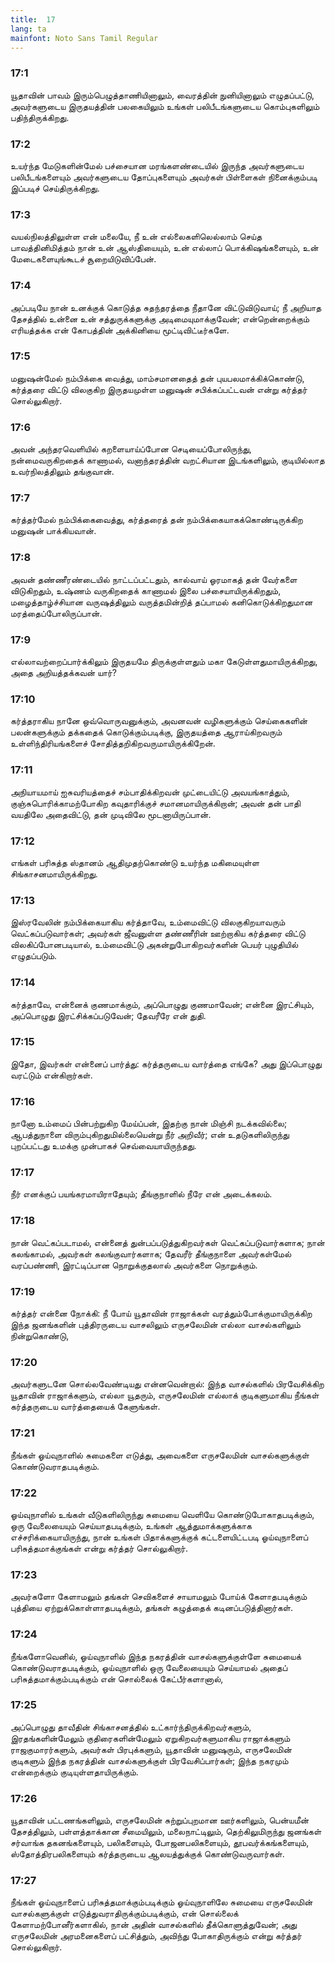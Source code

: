```yaml
---
title:  17
lang: ta
mainfont: Noto Sans Tamil Regular
---
```


###  17:1

யூதாவின் பாவம் இரும்பெழுத்தாணியினாலும், வைரத்தின் நுனியினாலும் எழுதப்பட்டு, அவர்களுடைய இருதயத்தின் பலகையிலும் உங்கள் பலிபீடங்களுடைய கொம்புகளிலும் பதிந்திருக்கிறது.

###  17:2

உயர்ந்த மேடுகளின்மேல் பச்சையான மரங்களண்டையில் இருந்த அவர்களுடைய பலிபீடங்களையும் அவர்களுடைய தோப்புகளையும் அவர்கள் பிள்ளைகள் நினைக்கும்படி இப்படிச் செய்திருக்கிறது.

###  17:3

வயல்நிலத்திலுள்ள என் மலையே, நீ உன் எல்லைகளிலெல்லாம் செய்த பாவத்தினிமித்தம் நான் உன் ஆஸ்தியையும், உன் எல்லாப் பொக்கிஷங்களையும், உன் மேடைகளையுங்கூடச் சூறையிடுவிப்பேன்.

###  17:4

அப்படியே நான் உனக்குக் கொடுத்த சுதந்தரத்தை நீதானே விட்டுவிடுவாய்; நீ அறியாத தேசத்தில் உன்னை உன் சத்துருக்களுக்கு அடிமையுமாக்குவேன்; என்றென்றைக்கும் எரியத்தக்க என் கோபத்தின் அக்கினியை மூட்டிவிட்டீர்களே.

###  17:5

மனுஷன்மேல் நம்பிக்கை வைத்து, மாம்சமானதைத் தன் புயபலமாக்கிக்கொண்டு, கர்த்தரை விட்டு விலகுகிற இருதயமுள்ள மனுஷன் சபிக்கப்பட்டவன் என்று கர்த்தர் சொல்லுகிறார்.

###  17:6

அவன் அந்தரவெளியில் கறளையாய்ப்போன செடியைப்போலிருந்து, நன்மைவருகிறதைக் காணாமல், வனாந்தரத்தின் வறட்சியான இடங்களிலும், குடியில்லாத உவர்நிலத்திலும் தங்குவான்.

###  17:7

கர்த்தர்மேல் நம்பிக்கைவைத்து, கர்த்தரைத் தன் நம்பிக்கையாகக்கொண்டிருக்கிற மனுஷன் பாக்கியவான்.

###  17:8

அவன் தண்ணீரண்டையில் நாட்டப்பட்டதும், கால்வாய் ஓரமாகத் தன் வேர்களை விடுகிறதும், உஷ்ணம் வருகிறதைக் காணாமல் இலை பச்சையாயிருக்கிறதும், மழைத்தாழ்ச்சியான வருஷத்திலும் வருத்தமின்றித் தப்பாமல் கனிகொடுக்கிறதுமான மரத்தைப்போலிருப்பான்.

###  17:9

எல்லாவற்றைப்பார்க்கிலும் இருதயமே திருக்குள்ளதும் மகா கேடுள்ளதுமாயிருக்கிறது, அதை அறியத்தக்கவன் யார்?

###  17:10

கர்த்தராகிய நானே ஒவ்வொருவனுக்கும், அவனவன் வழிகளுக்கும் செய்கைகளின் பலன்களுக்கும் தக்கதைக் கொடுக்கும்படிக்கு, இருதயத்தை ஆராய்கிறவரும் உள்ளிந்திரியங்களைச் சோதித்தறிகிறவருமாயிருக்கிறேன்.

###  17:11

அநியாயமாய் ஐசுவரியத்தைச் சம்பாதிக்கிறவன் முட்டையிட்டு அவயங்காத்தும், குஞ்சுபொரிக்காமற்போகிற கவுதாரிக்குச் சமானமாயிருக்கிறான்; அவன் தன் பாதி வயதிலே அதைவிட்டு, தன் முடிவிலே மூடனாயிருப்பான்.

###  17:12

எங்கள் பரிசுத்த ஸ்தானம் ஆதிமுதற்கொண்டு உயர்ந்த மகிமையுள்ள சிங்காசனமாயிருக்கிறது.

###  17:13

இஸ்ரவேலின் நம்பிக்கையாகிய கர்த்தாவே, உம்மைவிட்டு விலகுகிறயாவரும் வெட்கப்படுவார்கள்; அவர்கள் ஜீவனுள்ள தண்ணீரின் ஊற்றாகிய கர்த்தரை விட்டு விலகிப்போனபடியால், உம்மைவிட்டு அகன்றுபோகிறவர்களின் பெயர் புழுதியில் எழுதப்படும்.

###  17:14

கர்த்தாவே, என்னைக் குணமாக்கும், அப்பொழுது குணமாவேன்; என்னை இரட்சியும், அப்பொழுது இரட்சிக்கப்படுவேன்; தேவரீரே என் துதி.

###  17:15

இதோ, இவர்கள் என்னைப் பார்த்து: கர்த்தருடைய வார்த்தை எங்கே? அது இப்பொழுது வரட்டும் என்கிறார்கள்.

###  17:16

நானோ உம்மைப் பின்பற்றுகிற மேய்ப்பன், இதற்கு நான் மிஞ்சி நடக்கவில்லை; ஆபத்துநாளை விரும்புகிறதுமில்லையென்று நீர் அறிவீர்; என் உதடுகளிலிருந்து புறப்பட்டது உமக்கு முன்பாகச் செவ்வையாயிருந்தது.

###  17:17

நீர் எனக்குப் பயங்கரமாயிராதேயும்; தீங்குநாளில் நீரே என் அடைக்கலம்.

###  17:18

நான் வெட்கப்படாமல், என்னைத் துன்பப்படுத்துகிறவர்கள் வெட்கப்படுவார்களாக; நான் கலங்காமல், அவர்கள் கலங்குவார்களாக; தேவரீர் தீங்குநாளை அவர்கள்மேல் வரப்பண்ணி, இரட்டிப்பான நொறுக்குதலால் அவர்களை நொறுக்கும்.

###  17:19

கர்த்தர் என்னை நோக்கி: நீ போய் யூதாவின் ராஜாக்கள் வரத்தும்போக்குமாயிருக்கிற இந்த ஜனங்களின் புத்திரருடைய வாசலிலும் எருசலேமின் எல்லா வாசல்களிலும் நின்றுகொண்டு,

###  17:20

அவர்களுடனே சொல்லவேண்டியது என்னவென்றால்: இந்த வாசல்களில் பிரவேசிக்கிற யூதாவின் ராஜாக்களும், எல்லா யூதரும், எருசலேமின் எல்லாக் குடிகளுமாகிய நீங்கள் கர்த்தருடைய வார்த்தையைக் கேளுங்கள்.

###  17:21

நீங்கள் ஓய்வுநாளில் சுமைகளை எடுத்து, அவைகளை எருசலேமின் வாசல்களுக்குள் கொண்டுவராதபடிக்கும்.

###  17:22

ஓய்வுநாளில் உங்கள் வீடுகளிலிருந்து சுமையை வெளியே கொண்டுபோகாதபடிக்கும், ஒரு வேலையையும் செய்யாதபடிக்கும், உங்கள் ஆத்துமாக்களுக்காக எச்சரிக்கையாயிருந்து, நான் உங்கள் பிதாக்களுக்குக் கட்டளையிட்டபடி ஓய்வுநாளைப் பரிசுத்தமாக்குங்கள் என்று கர்த்தர் சொல்லுகிறார்.

###  17:23

அவர்களோ கேளாமலும் தங்கள் செவிகளைச் சாயாமலும் போய்க் கேளாதபடிக்கும் புத்தியை ஏற்றுக்கொள்ளாதபடிக்கும், தங்கள் கழுத்தைக் கடினப்படுத்தினார்கள்.

###  17:24

நீங்களோவெனில், ஓய்வுநாளில் இந்த நகரத்தின் வாசல்களுக்குள்ளே சுமையைக் கொண்டுவராதபடிக்கும், ஓய்வுநாளில் ஒரு வேலையையும் செய்யாமல் அதைப் பரிசுத்தமாக்கும்படிக்கும் என் சொல்லைக் கேட்பீர்களானால்,

###  17:25

அப்பொழுது தாவீதின் சிங்காசனத்தில் உட்கார்ந்திருக்கிறவர்களும், இரதங்களின்மேலும் குதிரைகளின்மேலும் ஏறுகிறவர்களுமாகிய ராஜாக்களும் ராஜகுமாரர்களும், அவர்கள் பிரபுக்களும், யூதாவின் மனுஷரும், எருசலேமின் குடிகளும் இந்த நகரத்தின் வாசல்களுக்குள் பிரவேசிப்பார்கள்; இந்த நகரமும் என்றைக்கும் குடியுள்ளதாயிருக்கும்.

###  17:26

யூதாவின் பட்டணங்களிலும், எருசலேமின் சுற்றுப்புறமான ஊர்களிலும், பென்யமீன் தேசத்திலும், பள்ளத்தாக்கான சீமையிலும், மலைநாட்டிலும், தெற்கிலுமிருந்து ஜனங்கள் சர்வாங்க தகனங்களையும், பலிகளையும், போஜனபலிகளையும், தூபவர்க்கங்களையும், ஸ்தோத்திரபலிகளையும் கர்த்தருடைய ஆலயத்துக்குக் கொண்டுவருவார்கள்.

###  17:27

நீங்கள் ஓய்வுநாளைப் பரிசுத்தமாக்கும்படிக்கும் ஓய்வுநாளிலே சுமையை எருசலேமின் வாசல்களுக்குள் எடுத்துவராதிருக்கும்படிக்கும், என் சொல்லைக் கேளாமற்போனீர்களாகில், நான் அதின் வாசல்களில் தீக்கொளுத்துவேன்; அது எருசலேமின் அரமனைகளைப் பட்சித்தும், அவிந்து போகாதிருக்கும் என்று கர்த்தர் சொல்லுகிறார்.

